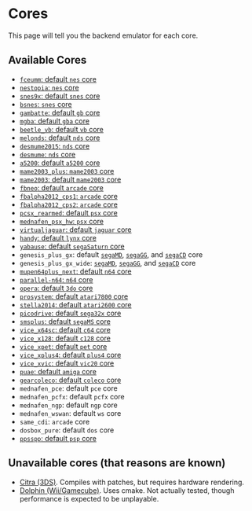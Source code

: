 # Cores

This page will tell you the backend emulator for each core.

## Available Cores

- [`fceumm`: default `nes` core](/docs/systems/nes-famicom)
- [`nestopia`: `nes` core](/docs/systems/nes-famicom)
- [`snes9x`: default `snes` core](/docs/systems/snes)
- [`bsnes`: `snes` core](/docs/systems/snes)
- [`gambatte`: default `gb` core](/docs/systems/nintendo-game-boy)
- [`mgba`: default `gba` core](/docs/systems/nintendo-game-boy-advance)
- [`beetle_vb`: default `vb` core](/docs/systems/virtual-boy)
- [`melonds`: default `nds` core](/docs/systems/nintendo-ds)
- [`desmume2015`: `nds` core](/docs/systems/nintendo-ds)
- [`desmume`: `nds` core](/docs/systems/nintendo-ds)
- [`a5200`: default `a5200` core](/docs/systems/atari-5200)
- [`mame2003_plus`: `mame2003` core](/docs/systems/mame-2003)
- [`mame2003`: default `mame2003` core](/docs/systems/mame-2003)
- [`fbneo`: default `arcade` core](/docs/systems/arcade)
- [`fbalpha2012_cps1`: `arcade` core](/docs/systems/arcade)
- [`fbalpha2012_cps2`: `arcade` core](/docs/systems/arcade)
- [`pcsx_rearmed`: default `psx` core](/docs/systems/playstation)
- [`mednafen_psx_hw`: `psx` core](/docs/systems/playstation)
- [`virtualjaguar`: default `jaguar` core](/docs/systems/atari-jaguar)
- [`handy`: default `lynx` core](/docs/systems/atari-lynx)
- [`yabause`: default `segaSaturn` core](/docs/systems/sega-saturn)
- `genesis_plus_gx`: default [`segaMD`](/docs/systems/sega-mega-drive), [`segaGG`](/docs/systems/sega-game-gear), and [`segaCD`](/docs/systems/sega-cd) core
- `genesis_plus_gx_wide`: [`segaMD`](/docs/systems/sega-mega-drive), [`segaGG`](/docs/systems/sega-game-gear), and [`segaCD`](/docs/systems/sega-cd) core
- [`mupen64plus_next`: default `n64` core](/docs/systems/nintendo-64)
- [`parallel-n64`: `n64` core](/docs/systems/nintendo-64)
- [`opera`: default `3do` core](/docs/systems/3do)
- [`prosystem`: default `atari7800` core](/docs/systems/atari-7800)
- [`stella2014`: default `atari2600` core](/docs/systems/atari-2600)
- [`picodrive`: default `sega32x` core](/docs/systems/sega-32x)
- [`smsplus`: default `segaMS` core](/docs/systems/sega-master-system)
- [`vice_x64sc`: default `c64` core](/docs/systems/commodore-64)
- [`vice_x128`: default `c128` core](/docs/systems/commodore-128)
- [`vice_xpet`: default `pet` core](/docs/systems/commodore-pet)
- [`vice_xplus4`: default `plus4` core](/docs/systems/commodore-plus4)
- [`vice_xvic`: default `vic20` core](/docs/systems/commodore-vic20)
- [`puae`: default `amiga` core](/docs/systems/commodore-amiga)
- [`gearcoleco`: default `coleco` core](/docs/systems/colecovision)
- `mednafen_pce`: default `pce` core
- `mednafen_pcfx`: default `pcfx` core
- `mednafen_ngp`: default `ngp` core
- `mednafen_wswan`: default `ws` core
- `same_cdi`: `arcade` core
- `dosbox_pure`: default `dos` core
- [`ppsspp`: default `psp` core](/docs/systems/psp)


## Unavailable cores (that reasons are known)
- [Citra (3DS)](https://citra-emu.org/). Compiles with patches, but requires hardware rendering.
- [Dolphin (Wii/Gamecube)](https://dolphin-emu.org/). Uses cmake. Not actually tested, though performance is expected to be unplayable.
